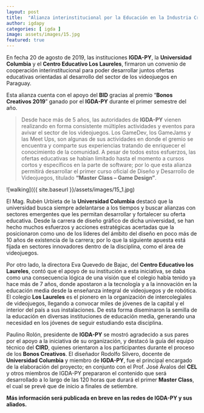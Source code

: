 ```yaml
---
layout: post
title:  "Alianza interinstitucional por la Educación en la Industria Creativa de los Videojuegos"
author: igdapy
categories: [ igda ]
image: assets/images/15.jpg
featured: true
---
```

En fecha 20 de agosto de 2019, las instituciones **IGDA-PY**, la **Universidad Columbia** y el **Centro Educativo Los Laureles**, firmaron un convenio de cooperación interinstitucional para poder desarrollar juntos ofertas educativas orientadas al desarrollo del sector de los videojuegos en Paraguay.

Esta alianza cuenta con el apoyo del **BID** gracias al premio “**Bonos Creativos 2019**” ganado por el **IGDA-PY** durante el primer semestre del año.

>Desde hace más de 5 años, las autoridades de **IGDA-PY** vienen realizando en forma consistente múltiples actividades y eventos para avivar el sector de los videojuegos. Los GameDev, los GameJams y las Meet Ups, son algunas de sus actividades en donde el gremio se encuentra y comparte sus experiencias tratando de enriquecer el conocimiento de la comunidad. A pesar de todos estos esfuerzos, las ofertas educativas se habían limitado hasta el momento a cursos cortos y específicos en la parte de software; por lo que esta alianza permitirá desarrollar el primer curso oficial de Diseño y Desarrollo de Videojuegos, titulado **“Master Class – Game Design”**.

![walking]({{ site.baseurl }}/assets/images/15_1.jpg)

El Mag. Rubén Urbieta de la **Universidad Columbia** destacó que la universidad busca siempre adelantarse a los tiempos y buscar alianzas con sectores emergentes que les permitan desarrollar y fortalecer su oferta educativa. Desde la carrera de diseño gráfico de dicha universidad, se han hecho muchos esfuerzos y acciones estratégicas acertadas que la posicionaron como uno de los líderes del ámbito del diseño en poco más de 10 años de existencia de la carrera; por lo que la siguiente apuesta está fijada en sectores innovadores dentro de la disciplina, como el área de videojuegos. 

Por otro lado, la directora Eva Quevedo de Bajac, del **Centro Educativo los Laureles**, contó que el apoyo de su institución a esta iniciativa, se daba como una consecuencia lógica de una visión que el colegio había tenido ya hace más de 7 años, donde apostaron a la tecnología y a la innovación en la educación media desde la enseñanza integral de videojuegos y de robótica. El colegio **Los Laureles** es el pionero en la organización de intercolegiales de videojuegos, llegando a convocar miles de jóvenes de la capital y el interior del país a sus instalaciones. De esta forma diseminaron la semilla de la educación en diversas instituciones de educación media, generando una necesidad en los jóvenes de seguir estudiando esta disciplina.

Paulino Rolón, presidente de **IGDA-PY** se mostró agradecido a sus pares por el apoyo a la iniciativa de su organización, y destacó la guía del equipo técnico del **CIRD**, quienes orientaron a los participantes durante el proceso de los **Bonos Creativos**. El diseñador Rodolfo Silvero, docente de **Universidad Columbia** y miembro de **IGDA-PY**, fue el principal encargado de la elaboración del proyecto; en conjunto con el Prof. José Ávalos del **CEL** y otros miembros de IGDA-PY prepararon el contenido que será desarrollado a lo largo de las 120 horas que durará el primer **Master Class**, el cual se prevé que de inicio a finales de setiembre.

**Más información será publicada en breve en las redes de IGDA-PY y sus aliados.**
